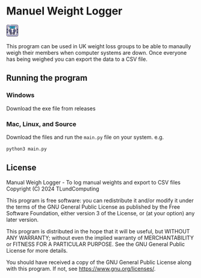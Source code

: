 # Manuel Weight Logger
![Scales](./icon.png)

This program can be used in UK weight loss groups to be able to manaully weigh their members when computer systems are down. Once everyone has being weighed you can export the data to a CSV file.

## Running the program
### Windows
Download the exe file from releases
### Mac, Linux, and Source
Download the files and run the ```main.py``` file on your system. e.g.
```bash
python3 main.py
```

## License
Manual Weigh Logger - To log manual weights and export to CSV files
Copyright (C) 2024  TLundComputing
 
This program is free software: you can redistribute it and/or modify
it under the terms of the GNU General Public License as published by
the Free Software Foundation, either version 3 of the License, or
(at your option) any later version.
 
This program is distributed in the hope that it will be useful,
but WITHOUT ANY WARRANTY; without even the implied warranty of
MERCHANTABILITY or FITNESS FOR A PARTICULAR PURPOSE.  See the
GNU General Public License for more details.
 
You should have received a copy of the GNU General Public License
along with this program.  If not, see <https://www.gnu.org/licenses/>.
